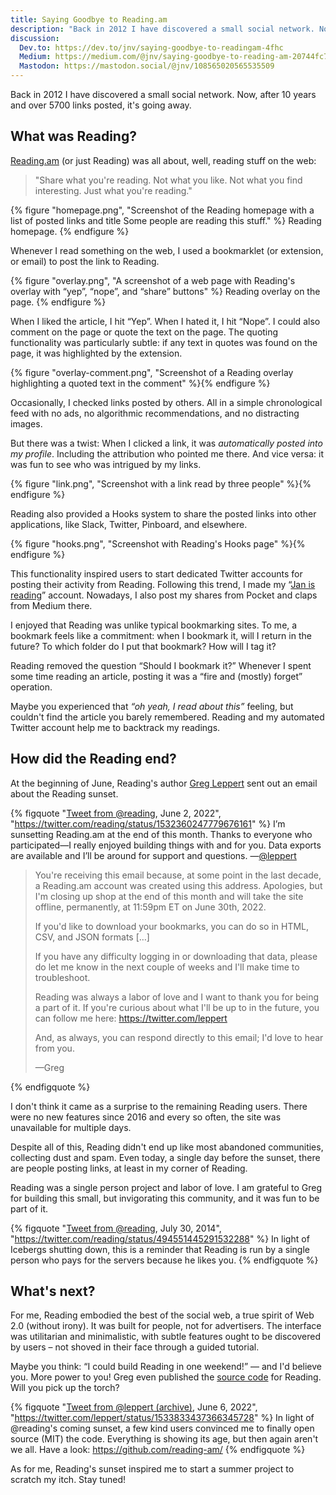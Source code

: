 ```yaml
---
title: Saying Goodbye to Reading.am
description: "Back in 2012 I have discovered a small social network. Now, after 10 years and over 5700 links posted, it's going away."
discussion:
  Dev.to: https://dev.to/jnv/saying-goodbye-to-readingam-4fhc
  Medium: https://medium.com/@jnv/saying-goodbye-to-reading-am-20744fc71950
  Mastodon: https://mastodon.social/@jnv/108565020565535509
---
```


Back in 2012 I have discovered a small social network. Now, after 10 years and over 5700 links posted, it's going away.

## What was Reading?

[Reading.am](https://www.reading.am/) (or just Reading) was all about, well, reading stuff on the web:

> "Share what you're reading. Not what you like. Not what you find interesting. Just what you're reading."

{% figure "homepage.png", "Screenshot of the Reading homepage with a list of posted links and title Some people are reading this stuff." %}
Reading homepage.
{% endfigure %}

Whenever I read something on the web, I used a bookmarklet (or extension, or email) to post the link to Reading.

{% figure "overlay.png", "A screenshot of a web page with Reading's overlay with “yep”, “nope”, and “share” buttons" %}
Reading overlay on the page.
{% endfigure %}

When I liked the article, I hit “Yep”. When I hated it, I hit “Nope”. I could also comment on the page or quote the text on the page. The quoting functionality was particularly subtle: if any text in quotes was found on the page, it was highlighted by the extension.

{% figure "overlay-comment.png", "Screenshot of a Reading overlay highlighting a quoted text in the comment" %}{% endfigure %}

Occasionally, I checked links posted by others. All in a simple chronological feed with no ads, no algorithmic recommendations, and no distracting images.

But there was a twist: When I clicked a link, it was _automatically posted into my profile_. Including the attribution who pointed me there. And vice versa: it was fun to see who was intrigued by my links.

{% figure "link.png", "Screenshot with a link read by three people" %}{% endfigure %}

Reading also provided a Hooks system to share the posted links into other applications, like Slack, Twitter, Pinboard, and elsewhere.

{% figure "hooks.png", "Screenshot with Reading's Hooks page" %}{% endfigure %}

This functionality inspired users to start dedicated Twitter accounts for posting their activity from Reading. Following this trend, I made my “[Jan is reading](https://twitter.com/janisreading)” account. Nowadays, I also post my shares from Pocket and claps from Medium there.

I enjoyed that Reading was unlike typical bookmarking sites. To me, a bookmark feels like a commitment: when I bookmark it, will I return in the future? To which folder do I put that bookmark? How will I tag it?

Reading removed the question “Should I bookmark it?” Whenever I spent some time reading an article, posting it was a “fire and (mostly) forget” operation.

Maybe you experienced that _“oh yeah, I read about this”_ feeling, but couldn't find the article you barely remembered. Reading and my automated Twitter account help me to backtrack my readings.

## How did the Reading end?

At the beginning of June, Reading's author [Greg Leppert](https://twitter.com/leppert) sent out an email about the Reading sunset.

{% figquote "[Tweet from @reading](https://twitter.com/reading/status/1532360247779676161), June 2, 2022", "https://twitter.com/reading/status/1532360247779676161" %}
I’m sunsetting Reading.am at the end of this month. Thanks to everyone who participated—I really enjoyed building things with and for you. Data exports are available and I’ll be around for support and questions. —[@leppert](https://twitter.com/leppert)

> You're receiving this email because, at some point in the last decade, a Reading.am account was created using this address. Apologies, but I'm closing up shop at the end of this month and will take the site offline, permanently, at 11:59pm ET on June 30th, 2022.
>
> If you'd like to download your bookmarks, you can do so in HTML, CSV, and JSON formats […]
>
> If you have any difficulty logging in or downloading that data, please do let me know in the next couple of weeks and I'll make time to troubleshoot.
>
> Reading was always a labor of love and I want to thank you for being a part of it. If you're curious about what I'll be up to in the future, you can follow me here: <https://twitter.com/leppert>
>
> And, as always, you can respond directly to this email; I'd love to hear from you.
>
> —Greg

{% endfigquote %}

I don't think it came as a surprise to the remaining Reading users. There were no new features since 2016 and every so often, the site was unavailable for multiple days.

Despite all of this, Reading didn't end up like most abandoned communities, collecting dust and spam. Even today, a single day before the sunset, there are people posting links, at least in my corner of Reading.

Reading was a single person project and labor of love. I am grateful to Greg for building this small, but invigorating this community, and it was fun to be part of it.

{% figquote "[Tweet from @reading](https://twitter.com/reading/status/494551445291532288), July 30, 2014", "https://twitter.com/reading/status/494551445291532288" %}
In light of Icebergs shutting down, this is a reminder that Reading is run by a single person who pays for the servers because he likes you.
{% endfigquote %}

## What's next?

For me, Reading embodied the best of the social web, a true spirit of Web 2.0 (without irony). It was built for people, not for advertisers. The interface was utilitarian and minimalistic, with subtle features ought to be discovered by users –
not shoved in their face through a guided tutorial.

Maybe you think: “I could build Reading in one weekend!” — and I'd believe you. More power to you! Greg even published the [source code](https://github.com/reading-am/reading) for Reading. Will you pick up the torch?

{% figquote "[Tweet from @leppert (archive)](https://web.archive.org/web/20220829070123/https://twitter.com/leppert/status/1533833437366345728), June 6, 2022", "https://twitter.com/leppert/status/1533833437366345728" %}
In light of @reading's coming sunset, a few kind users convinced me to finally open source (MIT) the code. Everything is showing its age, but then again aren't we all. Have a look: <https://github.com/reading-am/>
{% endfigquote %}

As for me, Reading's sunset inspired me to start a summer project to scratch my itch. Stay tuned!
